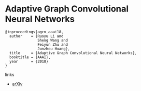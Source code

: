# Adaptive Graph Convolutional Neural Networks

```
@inproceedings{agcn_aaai18,
  author    = {Ruoyu Li and
               Sheng Wang and
               Feiyun Zhu and
               Junzhou Huang},
  title     = {Adaptive Graph Convolutional Neural Networks},
  booktitle = {AAAI},
  year      = {2018}
}
```

links
- [arXiv](https://arxiv.org/abs/1801.03226)
